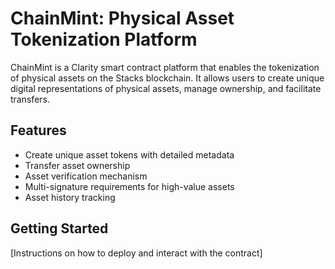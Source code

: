 # ChainMint: Physical Asset Tokenization Platform

ChainMint is a Clarity smart contract platform that enables the tokenization of physical assets on the Stacks blockchain. 
It allows users to create unique digital representations of physical assets, manage ownership, and facilitate transfers.

## Features
- Create unique asset tokens with detailed metadata
- Transfer asset ownership
- Asset verification mechanism
- Multi-signature requirements for high-value assets
- Asset history tracking

## Getting Started
[Instructions on how to deploy and interact with the contract]
